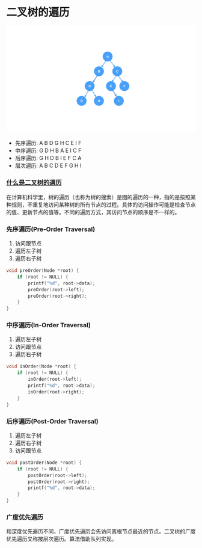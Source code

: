 # 二叉树的遍历

<img src="../../images/tree/二叉树.png" >

* 先序遍历: A B D G H C E I F
* 中序遍历: G D H B A E I C F
* 后序遍历: G H D B I E F C A
* 层次遍历: A B C D E F G H I

### [什么是二叉树的遍历](https://zh.wikipedia.org/wiki/%E6%A0%91%E7%9A%84%E9%81%8D%E5%8E%86)
在计算机科学里，树的遍历（也称为树的搜索）是图的遍历的一种，指的是按照某种规则，不重复地访问某种树的所有节点的过程。具体的访问操作可能是检查节点的值、更新节点的值等。不同的遍历方式，其访问节点的顺序是不一样的。

### 先序遍历(Pre-Order Traversal)
1. 访问跟节点
2. 遍历左子树
3. 遍历右子树

``` c
void preOrder(Node *root) {
    if (root != NULL) {
        printf("%d", root->data);
        preOrder(root->left);
        preOrder(root->right);
    }
}
```

### 中序遍历(In-Order Traversal)
1. 遍历左子树
2. 访问跟节点
3. 遍历右子树

``` c
void inOrder(Node *root) {
    if (root != NULL) {
        inOrder(root->left);
        printf("%d", root->data);
        inOrder(root->right);
    }
}
```

### 后序遍历(Post-Order Traversal)
1. 遍历左子树
2. 遍历右子树
3. 访问跟节点

``` c
void postOrder(Node *root) {
    if (root != NULL) {
        postOrder(root->left);
        postOrder(root->right);
        printf("%d", root->data);
    }
}
```

### 广度优先遍历
和深度优先遍历不同，广度优先遍历会先访问离根节点最近的节点。二叉树的广度优先遍历又称按层次遍历。算法借助队列实现。







